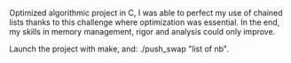 Optimized algorithmic project in C, I was able to perfect my use of chained lists thanks to this challenge where optimization was essential. In the end, my skills in memory management, rigor and analysis could only improve.

Launch the project with make, and: ./push_swap "list of nb".
